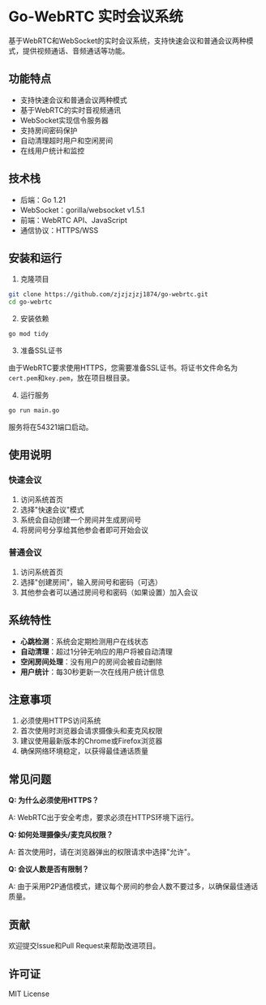 # Go-WebRTC 实时会议系统

基于WebRTC和WebSocket的实时会议系统，支持快速会议和普通会议两种模式，提供视频通话、音频通话等功能。

## 功能特点

- 支持快速会议和普通会议两种模式
- 基于WebRTC的实时音视频通讯
- WebSocket实现信令服务器
- 支持房间密码保护
- 自动清理超时用户和空闲房间
- 在线用户统计和监控

## 技术栈

- 后端：Go 1.21
- WebSocket：gorilla/websocket v1.5.1
- 前端：WebRTC API、JavaScript
- 通信协议：HTTPS/WSS

## 安装和运行

1. 克隆项目
```bash
git clone https://github.com/zjzjzjzj1874/go-webrtc.git
cd go-webrtc
```

2. 安装依赖
```bash
go mod tidy
```

3. 准备SSL证书

由于WebRTC要求使用HTTPS，您需要准备SSL证书。将证书文件命名为`cert.pem`和`key.pem`，放在项目根目录。

4. 运行服务
```bash
go run main.go
```

服务将在54321端口启动。

## 使用说明

### 快速会议

1. 访问系统首页
2. 选择"快速会议"模式
3. 系统会自动创建一个房间并生成房间号
4. 将房间号分享给其他参会者即可开始会议

### 普通会议

1. 访问系统首页
2. 选择"创建房间"，输入房间号和密码（可选）
3. 其他参会者可以通过房间号和密码（如果设置）加入会议

## 系统特性

- **心跳检测**：系统会定期检测用户在线状态
- **自动清理**：超过1分钟无响应的用户将被自动清理
- **空闲房间处理**：没有用户的房间会被自动删除
- **用户统计**：每30秒更新一次在线用户统计信息

## 注意事项

1. 必须使用HTTPS访问系统
2. 首次使用时浏览器会请求摄像头和麦克风权限
3. 建议使用最新版本的Chrome或Firefox浏览器
4. 确保网络环境稳定，以获得最佳通话质量

## 常见问题

**Q: 为什么必须使用HTTPS？**

A: WebRTC出于安全考虑，要求必须在HTTPS环境下运行。

**Q: 如何处理摄像头/麦克风权限？**

A: 首次使用时，请在浏览器弹出的权限请求中选择"允许"。

**Q: 会议人数是否有限制？**

A: 由于采用P2P通信模式，建议每个房间的参会人数不要过多，以确保最佳通话质量。

## 贡献

欢迎提交Issue和Pull Request来帮助改进项目。

## 许可证

MIT License